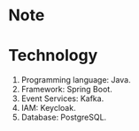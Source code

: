 # Note

# Technology

1. Programming language: Java.
2. Framework: Spring Boot.
3. Event Services: Kafka.
4. IAM: Keycloak.
5. Database: PostgreSQL.
